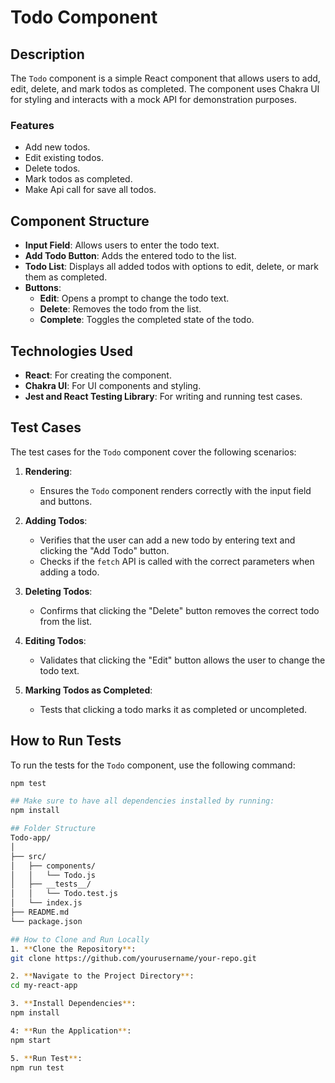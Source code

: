 # Todo Component

## Description

The `Todo` component is a simple React component that allows users to add, edit, delete, and mark todos as completed. The component uses Chakra UI for styling and interacts with a mock API for demonstration purposes.

### Features

- Add new todos.
- Edit existing todos.
- Delete todos.
- Mark todos as completed.
- Make Api call for save all todos.

## Component Structure

- **Input Field**: Allows users to enter the todo text.
- **Add Todo Button**: Adds the entered todo to the list.
- **Todo List**: Displays all added todos with options to edit, delete, or mark them as completed.
- **Buttons**: 
  - **Edit**: Opens a prompt to change the todo text.
  - **Delete**: Removes the todo from the list.
  - **Complete**: Toggles the completed state of the todo.

## Technologies Used

- **React**: For creating the component.
- **Chakra UI**: For UI components and styling.
- **Jest and React Testing Library**: For writing and running test cases.

## Test Cases

The test cases for the `Todo` component cover the following scenarios:

1. **Rendering**:
   - Ensures the `Todo` component renders correctly with the input field and buttons.

2. **Adding Todos**:
   - Verifies that the user can add a new todo by entering text and clicking the "Add Todo" button.
   - Checks if the `fetch` API is called with the correct parameters when adding a todo.

3. **Deleting Todos**:
   - Confirms that clicking the "Delete" button removes the correct todo from the list.

4. **Editing Todos**:
   - Validates that clicking the "Edit" button allows the user to change the todo text.

5. **Marking Todos as Completed**:
   - Tests that clicking a todo marks it as completed or uncompleted.

## How to Run Tests

To run the tests for the `Todo` component, use the following command:

```bash
npm test

## Make sure to have all dependencies installed by running:
npm install

## Folder Structure
Todo-app/
│
├── src/
│   ├── components/
│   │   └── Todo.js
│   ├── __tests__/
│   │   └── Todo.test.js
│   └── index.js
├── README.md
└── package.json

## How to Clone and Run Locally
1. **Clone the Repository**:
git clone https://github.com/yourusername/your-repo.git

2. **Navigate to the Project Directory**:
cd my-react-app

3. **Install Dependencies**:
npm install

4: **Run the Application**:
npm start

5. **Run Test**:
npm run test
